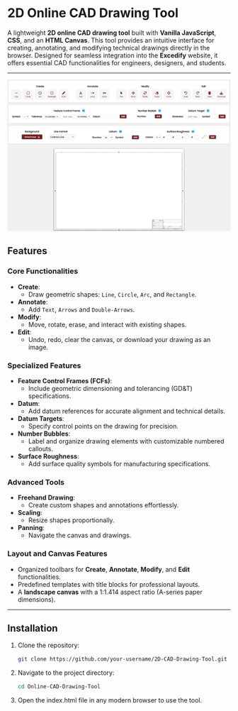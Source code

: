 # 2D Online CAD Drawing Tool  

A lightweight **2D online CAD drawing tool** built with **Vanilla JavaScript**, **CSS**, and an **HTML Canvas**. This tool provides an intuitive interface for creating, annotating, and modifying technical drawings directly in the browser. Designed for seamless integration into the **Excedify** website, it offers essential CAD functionalities for engineers, designers, and students.  

---

![2D CAD Drawing Tool Screenshot](images/screenshot.png)

## Features  

### Core Functionalities  
- **Create**:  
  - Draw geometric shapes: `Line`, `Circle`, `Arc`, and `Rectangle`.  
- **Annotate**:  
  - Add `Text`, `Arrows` and `Double-Arrows`. 
- **Modify**:  
  - Move, rotate, erase, and interact with existing shapes.  
- **Edit**:  
  - Undo, redo, clear the canvas, or download your drawing as an image.  

### Specialized Features  
- **Feature Control Frames (FCFs)**:  
  - Include geometric dimensioning and tolerancing (GD&T) specifications.  
- **Datum**:  
  - Add datum references for accurate alignment and technical details.  
- **Datum Targets**:  
  - Specify control points on the drawing for precision.  
- **Number Bubbles**:  
  - Label and organize drawing elements with customizable numbered callouts.  
- **Surface Roughness**:  
  - Add surface quality symbols for manufacturing specifications.  

### Advanced Tools   
- **Freehand Drawing**:  
  - Create custom shapes and annotations effortlessly.  
- **Scaling**:  
  - Resize shapes proportionally.
- **Panning**:  
  - Navigate the canvas and drawings.
     

### Layout and Canvas Features  
- Organized toolbars for **Create**, **Annotate**, **Modify**, and **Edit** functionalities.  
- Predefined templates with title blocks for professional layouts.  
- A **landscape canvas** with a 1:1.414 aspect ratio (A-series paper dimensions).  

---

## Installation  

1. Clone the repository:  
   ```bash  
   git clone https://github.com/your-username/2D-CAD-Drawing-Tool.git
2. Navigate to the project directory: 
   ```bash  
   cd Online-CAD-Drawing-Tool
3. Open the index.html file in any modern browser to use the tool.
